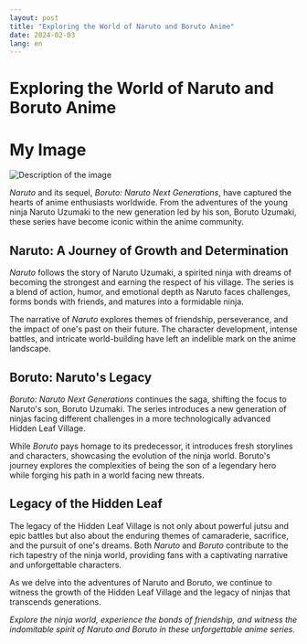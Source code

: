 ```yaml
---
layout: post
title: "Exploring the World of Naruto and Boruto Anime"
date: 2024-02-03
lang: en
---  
```


# Exploring the World of Naruto and Boruto Anime

<body>
<html>
    <h1>My Image</h1>
    <img src="naruto.jpg" alt="Description of the image">

</body>
</html>


*Naruto* and its sequel, *Boruto: Naruto Next Generations*, have captured the hearts of anime enthusiasts worldwide. From the adventures of the young ninja Naruto Uzumaki to the new generation led by his son, Boruto Uzumaki, these series have become iconic within the anime community.

## Naruto: A Journey of Growth and Determination

*Naruto* follows the story of Naruto Uzumaki, a spirited ninja with dreams of becoming the strongest and earning the respect of his village. The series is a blend of action, humor, and emotional depth as Naruto faces challenges, forms bonds with friends, and matures into a formidable ninja.

The narrative of *Naruto* explores themes of friendship, perseverance, and the impact of one's past on their future. The character development, intense battles, and intricate world-building have left an indelible mark on the anime landscape.

## Boruto: Naruto's Legacy

*Boruto: Naruto Next Generations* continues the saga, shifting the focus to Naruto's son, Boruto Uzumaki. The series introduces a new generation of ninjas facing different challenges in a more technologically advanced Hidden Leaf Village.

While *Boruto* pays homage to its predecessor, it introduces fresh storylines and characters, showcasing the evolution of the ninja world. Boruto's journey explores the complexities of being the son of a legendary hero while forging his path in a world facing new threats.

## Legacy of the Hidden Leaf

The legacy of the Hidden Leaf Village is not only about powerful jutsu and epic battles but also about the enduring themes of camaraderie, sacrifice, and the pursuit of one's dreams. Both *Naruto* and *Boruto* contribute to the rich tapestry of the ninja world, providing fans with a captivating narrative and unforgettable characters.

As we delve into the adventures of Naruto and Boruto, we continue to witness the growth of the Hidden Leaf Village and the legacy of ninjas that transcends generations.

*Explore the ninja world, experience the bonds of friendship, and witness the indomitable spirit of Naruto and Boruto in these unforgettable anime series.*




